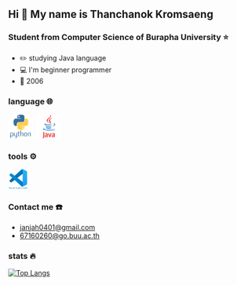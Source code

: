 ## Hi 👋 My name is Thanchanok Kromsaeng

### Student from Computer Science of Burapha University ⭐
- ✏️ studying Java language
- 💻 I'm beginner programmer
- 🩷 2006
  
### language 🌐
<div>
  <img src="https://github.com/devicons/devicon/blob/master/icons/python/python-original-wordmark.svg" title="python" alt="python" width="50" height="50"/>&nbsp;
  <img src="https://github.com/devicons/devicon/blob/master/icons/java/java-original-wordmark.svg" title="Java" alt="Java" width="50" height="50"/>&nbsp;
</div>

### tools ⚙️
<div>
  <img src="https://github.com/devicons/devicon/blob/master/icons/vscode/vscode-original-wordmark.svg" title="vscode" alt="vscode" width="40" height="40"/>&nbsp;
</div>

### Contact me ☎️
- janjah0401@gmail.com
- 67160260@go.buu.ac.th

### stats 🔥
  [![Top Langs](https://github-readme-stats.vercel.app/api/top-langs/?username=THANCHAJOR)](https://github.com/anuraghazra/github-readme-stats)
